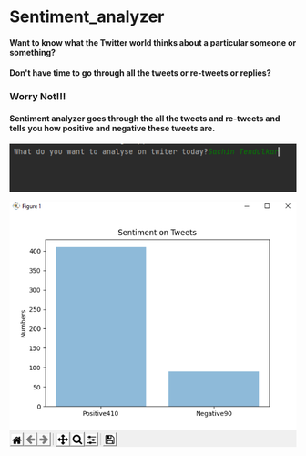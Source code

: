 # Sentiment_analyzer
#### Want to know what the Twitter world thinks about a particular someone or something?
#### Don't have time to go through all the tweets or re-tweets or replies?
### Worry Not!!!
#### Sentiment analyzer goes through the all the tweets and re-tweets and tells you how positive and negative these tweets are.

![Searching for a topic](https://github.com/anuraagmanvi/Sentiment_analyzer/blob/master/Screenshot%20(4).png?raw=true)

![Graph of topic](https://github.com/anuraagmanvi/Sentiment_analyzer/blob/master/Screenshot%20(5).png?raw=true)
